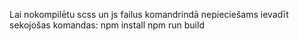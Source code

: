 Lai nokompilētu scss un js failus komandrindā nepieciešams ievadīt sekojošas komandas:
npm install
npm run build